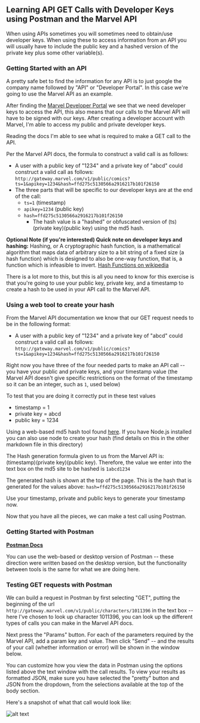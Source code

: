 ## Learning API GET Calls with Developer Keys using Postman and the Marvel API

When using APIs sometimes you will sometimes need to obtain/use developer keys. When using these to access information from an API you will usually have to include the public key and a hashed version of the private key plus some other variable(s).

### Getting Started with an API
A pretty safe bet to find the information for any API is to just google the company name followed by "API" or "Developer Portal". In this case we're going to use the Marvel API as an example.

After finding the [Marvel Developer Portal](http://developer.marvel.com/) we see that we need developer keys to access the API, this also means that our calls to the Marvel API will have to be signed with our keys. After creating a developer account with Marvel, I'm able to access my public and private developer keys.

Reading the docs I'm able to see what is required to make a GET call to the API.

Per the Marvel API docs, the formula to construct a valid call is as follows:
* A user with a public key of "1234" and a private key of "abcd" could construct a valid call as follows: `http://gateway.marvel.com/v1/public/comics?ts=1&apikey=1234&hash=ffd275c5130566a2916217b101f26150`
* The three parts that will be specific to our developer keys are at the end of the call:
  * `ts=1` (timestamp)
  * `apikey=1234` (public key)
  * `hash=ffd275c5130566a2916217b101f26150`
    * The hash value is a "hashed" or obfuscated version of (ts)(private key)(public key) using the md5 hash.

**Optional Note (if you're interested) Quick note on developer keys and hashing:** Hashing, or A cryptographic hash function, is a mathematical algorithm that maps data of arbitrary size to a bit string of a fixed size (a hash function) which is designed to also be one-way function, that is, a function which is infeasible to invert. [Hash Functions on wikipedia](https://en.wikipedia.org/wiki/Cryptographic_hash_function)

There is a lot more to this, but this is all you need to know for this exercise is that you're going to use your public key, private key, and a timestamp to create a hash to be used in your API call to the Marvel API.

### Using a web tool to create your hash
From the Marvel API documentation we know that our GET request needs to be in the following format:
* A user with a public key of "1234" and a private key of "abcd" could construct a valid call as follows: `http://gateway.marvel.com/v1/public/comics?ts=1&apikey=1234&hash=ffd275c5130566a2916217b101f26150`

Right now you have three of the four needed parts to make an API call -- you have your public and private keys, and your timestamp value (the Marvel API doesn't give specific restrictions on the format of the timestamp so it can be an integer, such as `1`, used below)

To test that you are doing it correctly put in these test values
* timestamp = 1
* private key = abcd
* public key = 1234

Using a web-based md5 hash tool found [here](http://www.md5hashgenerator.com/). If you have Node.js installed you can also use node to create your hash (find details on this in the other markdown file in this directory)

The Hash generation formula given to us from the Marvel API is: (timestamp)(private key)(public key). Therefore, the value we enter into the text box on the md5 site to be hashed is `1abcd1234`

The generated hash is shown at the top of the page. This is the hash that is generated for the values above:
`hash=ffd275c5130566a2916217b101f26150`

Use your timestamp, private and public keys to generate your timestamp now.

Now that you have all the pieces, we can make a test call using Postman.

### Getting Started with Postman
**[Postman Docs](https://www.getpostman.com/)**

You can use the web-based or desktop version of Postman -- these direction were written based on the desktop version, but the functionality between tools is the same for what we are doing here.

### Testing GET requests with Postman
We can build a request in Postman by first selecting "GET", putting  the beginning of the url `http://gateway.marvel.com/v1/public/characters/1011396`
in the text box -- here I've chosen to look up character 1011396, you can look up the different types of calls you can make in the Marvel API docs.

Next press the "Params" button. For each of the parameters required by the Marvel API, add a param key and value. Then click "Send" -- and the results of your call (whether information or error) will be shown in the window below.

You can customize how you view the data in Postman using the options listed above the text window with the call results. To view your results as formatted JSON, make sure you have selected the "pretty" button and JSON from the dropdown, from the selections available at the top of the body section.

Here's a snapshot of what that call would look like:

![alt text](http://i.imgur.com/gaSUpP5.png "Postman Screenshot")
